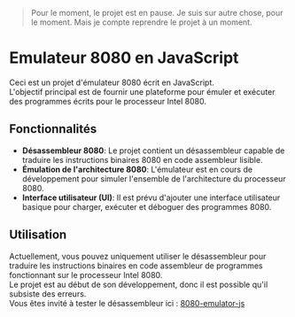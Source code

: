 > Pour le moment, le projet est en pause. Je suis sur autre chose, pour le moment.
> Mais je compte reprendre le projet à un moment.

# Emulateur 8080 en JavaScript

Ceci est un projet d'émulateur 8080 écrit en JavaScript.  
L'objectif principal est de fournir une plateforme pour émuler et exécuter des programmes écrits pour le processeur Intel 8080.

## Fonctionnalités

- **Désassembleur 8080**: Le projet contient un désassembleur capable de traduire les instructions binaires 8080 en code assembleur lisible.
- **Émulation de l'architecture 8080**: L'émulateur est en cours de développement pour simuler l'ensemble de l'architecture du processeur 8080.
- **Interface utilisateur (UI)**: Il est prévu d'ajouter une interface utilisateur basique pour charger, exécuter et déboguer des programmes 8080.

## Utilisation

Actuellement, vous pouvez uniquement utiliser le désassembleur pour traduire les instructions binaires en code assembleur de programmes fonctionnant sur le processeur Intel 8080.  
Le projet est au début de son développement, donc il est possible qu'il subsiste des erreurs.  
Vous êtes invité à tester le désassembleur ici : [8080-emulator-js](https://mathisfr.github.io/8080-emulator-js/)

